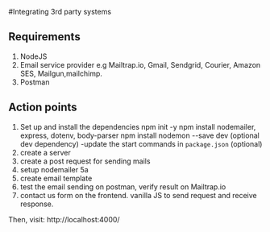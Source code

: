 #Integrating 3rd party systems

## Requirements
1. NodeJS
2. Email service provider e.g Mailtrap.io, Gmail, Sendgrid, Courier, Amazon SES, Mailgun,mailchimp.
3. Postman

## Action points
1. Set up and install the dependencies
npm init -y
npm install nodemailer, express, dotenv,  body-parser
npm install nodemon --save dev (optional dev dependency)
-update the start commands in `package.json` (optional)
2. create a server
3. create a post request for sending mails
4. setup nodemailer
5a
5. create email template
6. test the email sending on postman, verify result on Mailtrap.io
7. contact us form on the frontend. vanilla JS to send request and receive response.

Then, visit: http://localhost:4000/